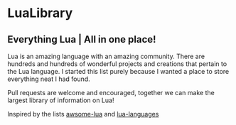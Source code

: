 # LuaLibrary
## Everything Lua | All in one place!

Lua is an amazing language with an amazing community. There are hundreds and hundreds of wonderful projects and creations that pertain to the Lua language. I started this list purely because I wanted a place to store everything neat I had found.

Pull requests are welcome and encouraged, together we can make the largest library of information on Lua!

Inspired by the lists [awsome-lua](https://github.com/LewisJEllis/awesome-lua) and [lua-languages](https://github.com/hengestone/lua-languages)